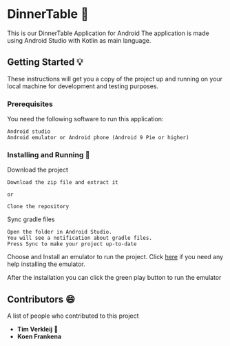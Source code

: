 # DinnerTable :pancakes:
This is our DinnerTable Application for Android
The application is made using Android Studio with Kotlin as main language. 

## Getting Started :bulb:

These instructions will get you a copy of the project up and running on your local machine for development and testing purposes.

### Prerequisites

You need the following software to run this application:

```
Android studio
Android emulator or Android phone (Android 9 Pie or higher)
``` 
    
### Installing and Running :running:

Download the project
```
Download the zip file and extract it

or

Clone the repository
```

Sync gradle files
```
Open the folder in Android Studio.
You will see a notification about gradle files.
Press Sync to make your project up-to-date
```

Choose and Install an emulator to run the project.
Click [here](https://developer.android.com/studio/run/managing-avds) if you need any help installing the emulator.

After the installation you can click the green play button to run the emulator

## Contributors :smile:
A list of people who contributed to this project

* **Tim Verkleij** :crown:
* **Koen Frankena**
